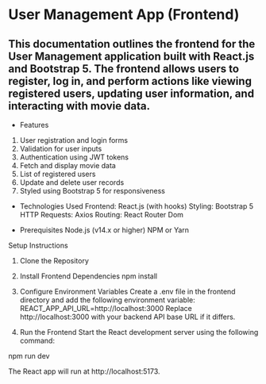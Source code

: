 # User Management App (Frontend)
## This documentation outlines the frontend for the User Management application built with React.js and Bootstrap 5. The frontend allows users to register, log in, and perform actions like viewing registered users, updating user information, and interacting with movie data.

- Features
1. User registration and login forms
2. Validation for user inputs
3. Authentication using JWT tokens
4. Fetch and display movie data
5. List of registered users
6. Update and delete user records
7. Styled using Bootstrap 5 for responsiveness

- Technologies Used
Frontend: React.js (with hooks)
Styling: Bootstrap 5
HTTP Requests: Axios
Routing: React Router Dom

- Prerequisites
Node.js (v14.x or higher)
NPM or Yarn


Setup Instructions
1. Clone the Repository


2. Install Frontend Dependencies
npm install

3. Configure Environment Variables
Create a .env file in the frontend directory and add the following environment variable:
REACT_APP_API_URL=http://localhost:3000
Replace http://localhost:3000 with your backend API base URL if it differs.

4. Run the Frontend
Start the React development server using the following command:

npm run dev 

The React app will run at http://localhost:5173.

